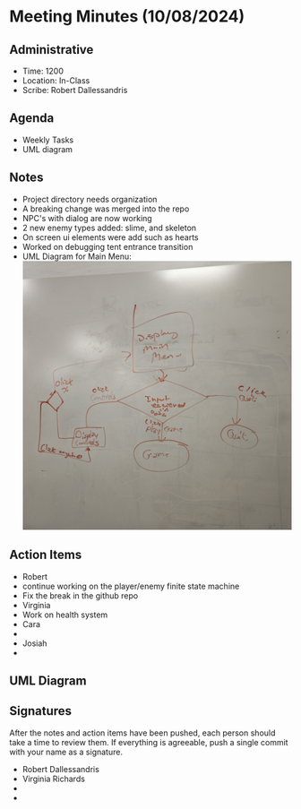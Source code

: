 # Meeting Minutes (10/08/2024)

## Administrative
* Time: 1200
* Location: In-Class
* Scribe: Robert Dallessandris

## Agenda
* Weekly Tasks
* UML diagram

## Notes
* Project directory needs organization
* A breaking change was merged into the repo
* NPC's with dialog are now working
* 2 new enemy types added: slime, and skeleton
* On screen ui elements were add such as hearts
* Worked on debugging tent entrance transition
* UML Diagram for Main Menu:
  ![UML](UML.jpg)

## Action Items
* Robert
 * continue working on the player/enemy finite state machine
 * Fix the break in the github repo
* Virginia
 * Work on health system
* Cara
 * 
* Josiah
 * 
 
## UML Diagram

## Signatures
After the notes and action items have been pushed, each person should take a time to review them. If everything is agreeable, push a single commit with your name as a signature. 
* Robert Dallessandris
* Virginia Richards 
* 
* 
